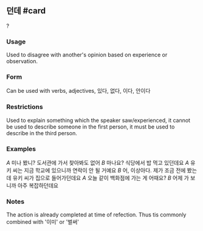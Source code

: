 ## 던데 #card
?
### Usage
Used to disagree with another's opinion based on experience or observation.
### Form
Can be used with verbs, adjectives, 있다, 없다, 이다, 안이다
### Restrictions
Used to explain something which the speaker saw/experienced, it cannot be used to describe someone in the first person, it must be used to describe in the third person.
### Examples
*A* 미나 봤니? 도서관에 가서 찾아봐도 없어
*B* 마나요? 식당에서 밥 먹고 있던데요
*A* 유키 씨는 지금 학교에 있으니까 연락이 안 될 거예요
*B* 어, 이상아다. 제가 조금 전에 봤는데 유키 씨가 집으로 들어가던데요
*A* 오늘 같이 백화점에 가는 게 어때요?
*B* 어제 가 보니까 아주 복잡하던데요
### Notes
The action is already completed at time of refection. Thus tis commonly combined with '이미' or '벌써'
<!--SR:!2025-06-03,100,250-->